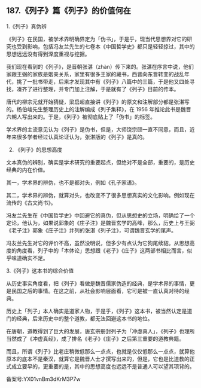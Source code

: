 ## 187.《列子》篇《列子》的价值何在
1.《列子》真伪辨


《列子》在民国，被学术界明确界定为「伪书」，于是乎，现当代思想界对它的研究也受到影响，包括冯友兰先生的七卷本《中国哲学史》都只是轻轻掠过，其中的思想远远没有得到深度重视与挖掘。


我们现在看到的《列子》，是晋朝张湛（zhàn）传下来的。张湛在序言中说，他们家跟王弼的家族是姻亲关系，家里有很多王家的藏书，西晋向东晋转变的战乱年代，挑了一批书带走，后来才发现其中有《列子》八篇中的三篇，于是他又四处寻找，凑齐了进行整理，并专门加上注解，于是就有了《列子》目前的传本。


唐代的柳宗元就开始猜疑，梁启超直接讲《列子》的原文和注解部分都是张湛写的。杨伯峻先生整理历史上的注解编成《列子集释》，在 1956 年推论此书是魏晋六朝人写出来的。于是，《列子》被彻底贴上了「伪书」的标签。


学术界的主流意见认为《列子》是伪书，但是，大师饶宗颐一直不同意，而且，近年来很多学者经过认真论证认为，张湛版的《列子》是真的。


2. 《列子》的思想高度


文本真伪的辨别，确实是学术研究的重要起点，但绝对不是全部，重要的，是历史经典的内在价值。


其一，学术界的辨伪，也不是都对头，例如《孔子家语》。


其二，学术界的辨伪，就算对头，也改变不了很多思想真实的文化影响。例如现在流传的《古文尚书》。


冯友兰先生在《中国哲学史》中回避它的真伪，但从思想史的立场，明确给了一个定论，他认为，如果说郭象的《庄子注》是魏晋玄学的高峰，那么，历史上与王弼《老子注》郭象《庄子注》并列的张湛《列子注》，可谓魏晋玄学的尾声。


冯友兰先生对它的评价不高，虽然没明说，但多少有点认为它狗尾续貂。从思想高度的角度看，列子中的「本体论」思想跟《老子》《庄子》这两部书相比而言，似乎味道确实不足。


3.《列子》这本书的综合价值


从历史事实角度看，把《列子》看做是魏晋儒家伪造的经典，是学术界的事情，更是民国之后的事情。在这之前，从社会影响层面看，它可是被一直认真对待的经典。


历史上「列子」本人确实是道家人物，于是乎，《列子》这本书，被当然认定是道门的经典，后来历史中的整个道教，都无法回避这本书的地位。


在唐朝，道教得到了巨大的发展，唐玄宗册封列子为「冲虚真人」，《列子》也理所当然成了《冲虚真经》，成了排名《老子》《庄子》之后第三重要的道教典籍。


而且，所谓《列子》比老庄稍微低那么一点点，也就是仅仅低那么一点点，就算他原本的底本不是秦汉，就算它是魏晋人士才撰写出来的，但是，它也是比道教的正式成立要早的，更重要的是，其中的思想高度也远远不是普通人可以望其项背的。


备案号:YX01vnBm3dKrM3P7w

